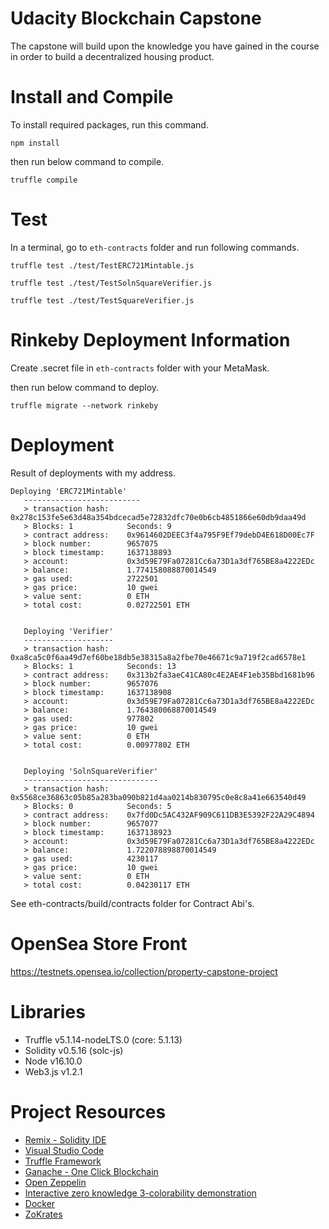 # Udacity Blockchain Capstone

The capstone will build upon the knowledge you have gained in the course in order to build a decentralized housing product. 

# Install and Compile
To install required packages, run this command.

`npm install`

then run below command to compile.

`truffle compile`

# Test
In a terminal, go to `eth-contracts` folder and run following commands.

`truffle test ./test/TestERC721Mintable.js`

`truffle test ./test/TestSolnSquareVerifier.js`

`truffle test ./test/TestSquareVerifier.js`

# Rinkeby Deployment Information
Create .secret file in `eth-contracts` folder with your MetaMask.

then run below command to deploy.

`truffle migrate --network rinkeby`

# Deployment
Result of deployments with my address.

```
Deploying 'ERC721Mintable'
   --------------------------
   > transaction hash:    0x278c153fe5e63d48a354bdcecad5e72832dfc70e0b6cb4851866e60db9daa49d
   > Blocks: 1            Seconds: 9
   > contract address:    0x9614602DEEC3f4a795F9Ef79debD4E618D00Ec7F
   > block number:        9657075
   > block timestamp:     1637138893
   > account:             0x3d59E79Fa07281Cc6a73D1a3df765BE8a4222EDc
   > balance:             1.774158088870014549
   > gas used:            2722501
   > gas price:           10 gwei
   > value sent:          0 ETH
   > total cost:          0.02722501 ETH


   Deploying 'Verifier'
   --------------------
   > transaction hash:    0xa8ca5c0f6aa49d7ef60be18db5e38315a8a2fbe70e46671c9a719f2cad6578e1
   > Blocks: 1            Seconds: 13
   > contract address:    0x313b2fa3aeC41CA80c4E2AE4F1eb35Bbd1681b96
   > block number:        9657076
   > block timestamp:     1637138908
   > account:             0x3d59E79Fa07281Cc6a73D1a3df765BE8a4222EDc
   > balance:             1.764380068870014549
   > gas used:            977802
   > gas price:           10 gwei
   > value sent:          0 ETH
   > total cost:          0.00977802 ETH


   Deploying 'SolnSquareVerifier'
   ------------------------------
   > transaction hash:    0x5568ce36863c05b85a283ba090b821d4aa0214b830795c0e8c8a41e663540d49
   > Blocks: 0            Seconds: 5
   > contract address:    0x7fd0Dc5AC432AF909C611DB3E5392F22A29C4894
   > block number:        9657077
   > block timestamp:     1637138923
   > account:             0x3d59E79Fa07281Cc6a73D1a3df765BE8a4222EDc
   > balance:             1.722078898870014549
   > gas used:            4230117
   > gas price:           10 gwei
   > value sent:          0 ETH
   > total cost:          0.04230117 ETH

```

See eth-contracts/build/contracts folder for Contract Abi's.

# OpenSea Store Front
https://testnets.opensea.io/collection/property-capstone-project

# Libraries
* Truffle v5.1.14-nodeLTS.0 (core: 5.1.13)
* Solidity v0.5.16 (solc-js)
* Node v16.10.0
* Web3.js v1.2.1

# Project Resources

* [Remix - Solidity IDE](https://remix.ethereum.org/)
* [Visual Studio Code](https://code.visualstudio.com/)
* [Truffle Framework](https://truffleframework.com/)
* [Ganache - One Click Blockchain](https://truffleframework.com/ganache)
* [Open Zeppelin ](https://openzeppelin.org/)
* [Interactive zero knowledge 3-colorability demonstration](http://web.mit.edu/~ezyang/Public/graph/svg.html)
* [Docker](https://docs.docker.com/install/)
* [ZoKrates](https://github.com/Zokrates/ZoKrates)
